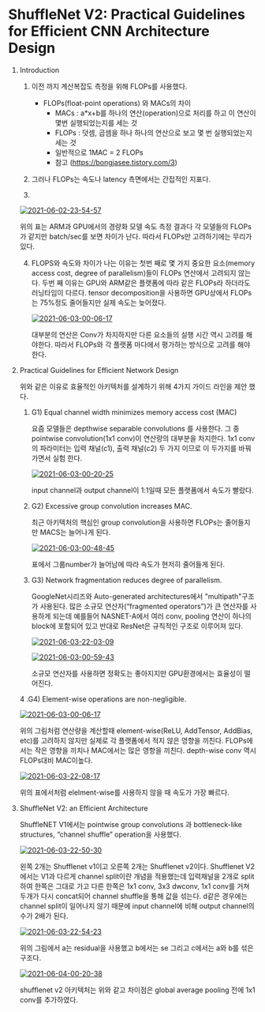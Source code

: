 # ShuffleNet V2: Practical Guidelines for Efficient CNN Architecture Design

1. Introduction

   1. 이전 까지 계산복잡도 측정을 위해 FLOPs를 사용했다.

      - FLOPs(float-point operations) 와 MACs의 차이
        - MACs : a*x+b를 하나의 연산(operation)으로 처리를 하고 이 연산이 몇번 실행되었는지를 세는 것
        - FLOPs : 덧셈, 곱셈을 하나 하나의 연산으로 보고 몇 번 실행되었는지 세는 것 
        - 일반적으로 1MAC = 2 FLOPs
        - 참고 (https://bongjasee.tistory.com/3)

   2. 그러나 FLOPs는 속도나 latency 측면에서는 간접적인 지표다.

   3. 

      <a href="https://ibb.co/vcshnVZ"><img src="https://i.ibb.co/Mg8f0ZM/2021-06-02-23-54-57.png" alt="2021-06-02-23-54-57" border="0"></a>

      위의 표는 ARM과 GPU에서의 경량화 모델 속도 측정 결과다 각 모델들의 FLOPs가 같지만 batch/sec를 보면 차이가 난다. 따라서 FLOPs만 고려하기에는 무리가 있다.

   4. FLOPS와 속도와 차이가 나는 이유는 첫번 째로 몇 가지 중요한 요소(memory access cost, degree of parallelism)들이 FLOPs  연산에서 고려되지 않는다.  두번 째 이유는 GPU와 ARM같은 플랫폼에 따라 같은 FLOPs라 하더라도 러닝타임이 다르다. tensor decomposition을 사용하면 GPU상에서 FLOPs는 75%정도 줄어들지만 실제 속도는 늦어졌다.

      <a href="https://ibb.co/7JmS9Tp"><img src="https://i.ibb.co/GvSdh1M/2021-06-03-00-06-17.png" alt="2021-06-03-00-06-17" border="0"></a>

      대부분의 연산은 Conv가 차지하지만 다른 요소들의 실행 시간 역시 고려를 해야한다. 따라서 FLOPs와 각 플랫폼 마다에서 평가하는 방식으로 고려를 해야 한다. 

2. Practical Guidelines for Efficient Network Design

   위와 같은 이유로 효율적인 아키텍처를 설계하기 위해 4가지 가이드 라인을 제안 했다.

   1. G1) Equal channel width minimizes memory access cost (MAC)

      요즘 모델들은 depthwise separable convolutions 를 사용한다. 그 중 pointwise convolution(1x1 conv)이 연산량의 대부분을 차지한다. 1x1 conv의 파라미터는 입력 채널(c1), 출력 채널(c2) 두 가지 이므로 이 두가지를 바꿔가면서 실험 한다.

      <a href="https://ibb.co/CmpJwtZ"><img src="https://i.ibb.co/4KwsFfG/2021-06-03-00-20-25.png" alt="2021-06-03-00-20-25" border="0"></a>

      input channel과 output channel이 1:1일때 모든 플랫폼에서 속도가 빨랐다.

   2. G2) Excessive group convolution increases MAC.

      최근 아키텍처의 핵심인 group convolution을 사용하면 FLOPs는 줄어들지만 MACS는 늘어나게 된다. 

      <a href="https://ibb.co/c3s9pH2"><img src="https://i.ibb.co/ZXbrwPc/2021-06-03-00-48-45.png" alt="2021-06-03-00-48-45" border="0"></a>

      표에서 그룹number가 늘어남에 따라 속도가 현저히 줄어들게 된다. 

   3. G3) Network fragmentation reduces degree of parallelism.

      GoogleNet시리즈와 Auto-generated architectures에서 "multipath"구조가 사용된다. 많은 소규모 연산자(“fragmented operators”)가 큰 연산자를 사용하게 되는데 예를들어 NASNET-A에서 여러 conv, pooling 연산이 하나의 block에 포함되어 있고 반대로 ResNet은 규칙적인 구조로 이루어져 있다. 

      <a href="https://ibb.co/z4Dgbr8"><img src="https://i.ibb.co/crV9t1b/2021-06-03-22-03-09.png" alt="2021-06-03-22-03-09" border="0"></a>

      

      <a href="https://ibb.co/0qNB7pk"><img src="https://i.ibb.co/TcXKfDZ/2021-06-03-00-59-43.png" alt="2021-06-03-00-59-43" border="0"></a>

      소규모 연산자를 사용하면 정확도는 좋아지지만 GPU환경에서는 효율성이 떨어진다. 

   4 .G4) Element-wise operations are non-negligible.

   ​	<a href="https://ibb.co/7JmS9Tp"><img src="https://i.ibb.co/GvSdh1M/2021-06-03-00-06-17.png" alt="2021-06-03-00-06-17" border="0"></a>
   
   위의 그림처럼 연산량을 계산할때 element-wise(ReLU, AddTensor, AddBias, etc)를 고려하지 않지만 실제로 각 플랫폼에서 적지 않은 영향을 끼친다. FLOPs에서는 작은 영향을 끼치나 MAC에서는 많은 영항을 끼친다. depth-wise conv 역시 FLOPs대비 MAC이높다.
   
   <a href="https://ibb.co/7G16XDQ"><img src="https://i.ibb.co/khSWxTJ/2021-06-03-22-08-17.png" alt="2021-06-03-22-08-17" border="0"></a>
   
   위의 표에서처럼 elelment-wise를 사용하지 않을 때 속도가 가장 빠르다. 
   
   

3. ShuffleNet V2: an Efficient Architecture

   ShuffleNET V1에서는 pointwise group convolutions 과 bottleneck-like structures, “channel shuffle” operation을 사용했다. 

   <a href="https://ibb.co/N1yxvPk"><img src="https://i.ibb.co/5YRT0yz/2021-06-03-22-50-30.png" alt="2021-06-03-22-50-30" border="0"></a>

   왼쪽 2개는 Shufflenet v1이고 오른쪽 2개는 Shufflenet v2이다.  Shufflenet V2에서는 V1과 다르게 channel split이란 개념을 적용했는데 입력채널을 2개로 split하여 한쪽은 그대로 가고 다른 한쪽은 1x1 conv, 3x3 dwconv, 1x1 conv를 거쳐 두개가 다시 concat되어 channel shuffle을 통해 값을 섞는다. d같은 경우에는 channel split이 일어나지 않기 때문에 input channel에 비해 output channel의 수가 2배가 된다. 

   <a href="https://ibb.co/r2VnNjV"><img src="https://i.ibb.co/9H7RSD7/2021-06-03-22-54-23.png" alt="2021-06-03-22-54-23" border="0"></a>

   위의 그림에서 a는 residual을 사용했고 b에서는 se 그리고 c에서는 a와 b를 섞은 구조다. 

   <a href="https://ibb.co/B3Fz71c"><img src="https://i.ibb.co/V95jhKJ/2021-06-04-00-20-38.png" alt="2021-06-04-00-20-38" border="0"></a>

   shufflenet v2 아키텍처는 위와 같고 차이점은 global average pooling 전에 1x1 conv를 추가하였다.









